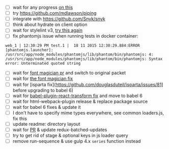 - [ ] wait for any progress [on this](https://github.com/pgte/nock/issues/409)
- [ ] try https://github.com/mdlawson/piping
- [ ] integrate with https://github.com/Snyk/snyk
- [ ] think about hydrate on client option
- [ ] wait for stylelint v3, [try this again](https://github.com/stylelint/stylelint/issues/523)
- [ ] fix phantomjs issue when running tests in docker container:

```
web_1 | 12:30:29 PM test.1 |  18 11 2015 12:30:29.884:ERROR [phantomjs.launcher]: /usr/src/app/node_modules/phantomjs/lib/phantom/bin/phantomjs: 4: /usr/src/app/node_modules/phantomjs/lib/phantom/bin/phantomjs: Syntax error: Unterminated quoted string
```

- [ ] wait for [font magician pr](https://github.com/jonathantneal/postcss-font-magician/pull/7) and switch to original packet
- [ ] wait for [the font magician fix](https://github.com/jonathantneal/postcss-font-magician/issues/9)
- [ ] wait for [isparta fix](https://github.com/douglasduteil/isparta/issues/81] before upgrading to babel 6)
- [ ] wait for [babel-plugin-react-transform fix](https://github.com/gaearon/babel-plugin-react-transform/issues/46) and move to babel 6
- [ ] wait for html-webpack-plugin release & replace package source
- [ ] wait for babel 6 fixes & update it
- [ ] I don't have to specify mime types everywhere, see common loaders.js, fix this
- [ ] update readme: directory layout
- [ ] wait for [PR](https://github.com/acdlite/redux-batched-updates/pull/3) & update redux-batched-updates
- [ ] try to get rid of stage & optional keys in js loader query
- [ ] remove run-sequence & use gulp 4.x `series` function instead
